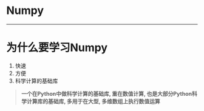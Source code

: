 # Numpy

---

# 为什么要学习Numpy

1. 快速
2. 方便
3. 科学计算的基础库
>**一个在Python中做科学计算的基础库, 重在数值计算, 也是大部分Python科学计算库的基础库, 多用于在大型, 多维数组上执行数值运算**
